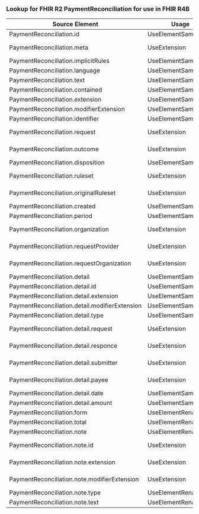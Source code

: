 ### Lookup for FHIR R2 PaymentReconciliation for use in FHIR R4B

| Source Element | Usage | Target |
| -------------- | ----- | ------ |
| PaymentReconciliation.id | UseElementSameName | PaymentReconciliation.id |
| PaymentReconciliation.meta | UseExtension | http://hl7.org/fhir/1.0/StructureDefinition/extension-PaymentReconciliation.meta |
| PaymentReconciliation.implicitRules | UseElementSameName | PaymentReconciliation.implicitRules |
| PaymentReconciliation.language | UseElementSameName | PaymentReconciliation.language |
| PaymentReconciliation.text | UseElementSameName | PaymentReconciliation.text |
| PaymentReconciliation.contained | UseElementSameName | PaymentReconciliation.contained |
| PaymentReconciliation.extension | UseElementSameName | PaymentReconciliation.extension |
| PaymentReconciliation.modifierExtension | UseElementSameName | PaymentReconciliation.modifierExtension |
| PaymentReconciliation.identifier | UseElementSameName | PaymentReconciliation.identifier |
| PaymentReconciliation.request | UseExtension | http://hl7.org/fhir/1.0/StructureDefinition/extension-PaymentReconciliation.request |
| PaymentReconciliation.outcome | UseExtension | http://hl7.org/fhir/1.0/StructureDefinition/extension-PaymentReconciliation.outcome |
| PaymentReconciliation.disposition | UseElementSameName | PaymentReconciliation.disposition |
| PaymentReconciliation.ruleset | UseExtension | http://hl7.org/fhir/1.0/StructureDefinition/extension-PaymentReconciliation.ruleset |
| PaymentReconciliation.originalRuleset | UseExtension | http://hl7.org/fhir/1.0/StructureDefinition/extension-PaymentReconciliation.originalRuleset |
| PaymentReconciliation.created | UseElementSameName | PaymentReconciliation.created |
| PaymentReconciliation.period | UseElementSameName | PaymentReconciliation.period |
| PaymentReconciliation.organization | UseExtension | http://hl7.org/fhir/1.0/StructureDefinition/extension-PaymentReconciliation.organization |
| PaymentReconciliation.requestProvider | UseExtension | http://hl7.org/fhir/1.0/StructureDefinition/extension-PaymentReconciliation.requestProvider |
| PaymentReconciliation.requestOrganization | UseExtension | http://hl7.org/fhir/1.0/StructureDefinition/extension-PaymentReconciliation.requestOrganization |
| PaymentReconciliation.detail | UseElementSameName | PaymentReconciliation.detail |
| PaymentReconciliation.detail.id | UseElementSameName | PaymentReconciliation.detail.id |
| PaymentReconciliation.detail.extension | UseElementSameName | PaymentReconciliation.detail.extension |
| PaymentReconciliation.detail.modifierExtension | UseElementSameName | PaymentReconciliation.detail.modifierExtension |
| PaymentReconciliation.detail.type | UseElementSameName | PaymentReconciliation.detail.type |
| PaymentReconciliation.detail.request | UseExtension | http://hl7.org/fhir/1.0/StructureDefinition/extension-PaymentReconciliation.detail.request |
| PaymentReconciliation.detail.responce | UseExtension | http://hl7.org/fhir/1.0/StructureDefinition/extension-PaymentReconciliation.detail.responce |
| PaymentReconciliation.detail.submitter | UseExtension | http://hl7.org/fhir/1.0/StructureDefinition/extension-PaymentReconciliation.detail.submitter |
| PaymentReconciliation.detail.payee | UseExtension | http://hl7.org/fhir/1.0/StructureDefinition/extension-PaymentReconciliation.detail.payee |
| PaymentReconciliation.detail.date | UseElementSameName | PaymentReconciliation.detail.date |
| PaymentReconciliation.detail.amount | UseElementSameName | PaymentReconciliation.detail.amount |
| PaymentReconciliation.form | UseElementRenamed | PaymentReconciliation.formCode |
| PaymentReconciliation.total | UseElementRenamed | PaymentReconciliation.paymentAmount |
| PaymentReconciliation.note | UseElementRenamed | PaymentReconciliation.processNote |
| PaymentReconciliation.note.id | UseExtension | http://hl7.org/fhir/1.0/StructureDefinition/extension-PaymentReconciliation.note.id |
| PaymentReconciliation.note.extension | UseExtension | http://hl7.org/fhir/1.0/StructureDefinition/extension-PaymentReconciliation.note.extension |
| PaymentReconciliation.note.modifierExtension | UseExtension | http://hl7.org/fhir/1.0/StructureDefinition/extension-PaymentReconciliation.note.modifierExtension |
| PaymentReconciliation.note.type | UseElementRenamed | PaymentReconciliation.processNote.type |
| PaymentReconciliation.note.text | UseElementRenamed | PaymentReconciliation.processNote.text |
